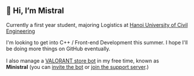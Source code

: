 ## 👋 Hi, I’m Mistral
Currently a first year student, majoring Logistics at [Hanoi University of Civil Engineering](https://huce.edu.vn)

I'm looking to get into C++ / Front-end Development this summer. I hope I'll be doing more things on GitHub eventually.

I also manage a [VALORANT store bot](https://github.com/giorgi-o/SkinPeek) in my free time, known as &nbsp;<img height="16" src="https://user-images.githubusercontent.com/20621396/229198663-8ad95415-40c4-4385-bcc7-f310c0333862.png"> **Ministral** (you can [invite the bot](https://discord.com/api/oauth2/authorize?client_id=925550988146917456&permissions=536602999920&scope=bot%20applications.commands) or [join the support server](https://discord.gg/3UnnN34eFp).)
